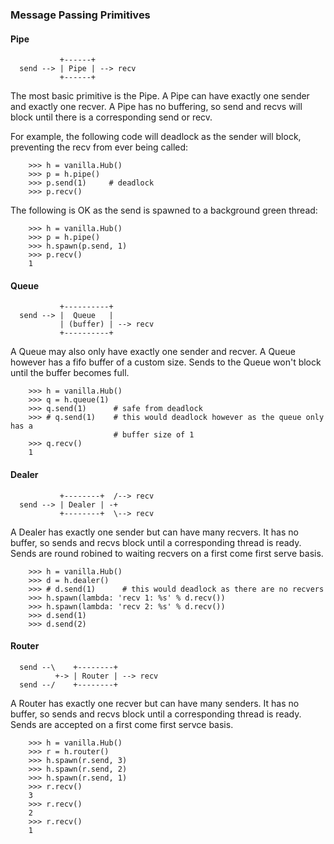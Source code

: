 ### Message Passing Primitives

#### Pipe

```
           +------+
  send --> | Pipe | --> recv
           +------+
```

The most basic primitive is the Pipe. A Pipe can have exactly one sender and
exactly one recver. A Pipe has no buffering, so send and recvs will block until
there is a corresponding send or recv.

For example, the following code will deadlock as the sender will block,
preventing the recv from ever being called:

```
    >>> h = vanilla.Hub()
    >>> p = h.pipe()
    >>> p.send(1)     # deadlock
    >>> p.recv()
```

The following is OK as the send is spawned to a background green thread:

```
    >>> h = vanilla.Hub()
    >>> p = h.pipe()
    >>> h.spawn(p.send, 1)
    >>> p.recv()
    1
```

#### Queue

```
           +----------+
  send --> |  Queue   |
           | (buffer) | --> recv
           +----------+
```

A Queue may also only have exactly one sender and recver. A Queue however has a
fifo buffer of a custom size. Sends to the Queue won't block until the buffer
becomes full.

```
    >>> h = vanilla.Hub()
    >>> q = h.queue(1)
    >>> q.send(1)      # safe from deadlock
    >>> # q.send(1)    # this would deadlock however as the queue only has a
                       # buffer size of 1
    >>> q.recv()
    1
```

#### Dealer

```
           +--------+  /--> recv
  send --> | Dealer | -+
           +--------+  \--> recv
```

A Dealer has exactly one sender but can have many recvers. It has no buffer, so
sends and recvs block until a corresponding thread is ready. Sends are round
robined to waiting recvers on a first come first serve basis.

```
    >>> h = vanilla.Hub()
    >>> d = h.dealer()
    >>> # d.send(1)      # this would deadlock as there are no recvers
    >>> h.spawn(lambda: 'recv 1: %s' % d.recv())
    >>> h.spawn(lambda: 'recv 2: %s' % d.recv())
    >>> d.send(1)
    >>> d.send(2)
```

#### Router

```
  send --\    +--------+
          +-> | Router | --> recv
  send --/    +--------+
```

A Router has exactly one recver but can have many senders. It has no buffer, so
sends and recvs block until a corresponding thread is ready. Sends are accepted
on a first come first servce basis.

```
    >>> h = vanilla.Hub()
    >>> r = h.router()
    >>> h.spawn(r.send, 3)
    >>> h.spawn(r.send, 2)
    >>> h.spawn(r.send, 1)
    >>> r.recv()
    3
    >>> r.recv()
    2
    >>> r.recv()
    1
```
